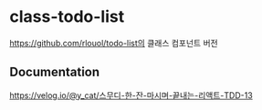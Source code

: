 # class-todo-list

https://github.com/rlouol/todo-list의 클래스 컴포넌트 버전

## Documentation

https://velog.io/@y_cat/스무디-한-잔-마시며-끝내는-리액트-TDD-13
